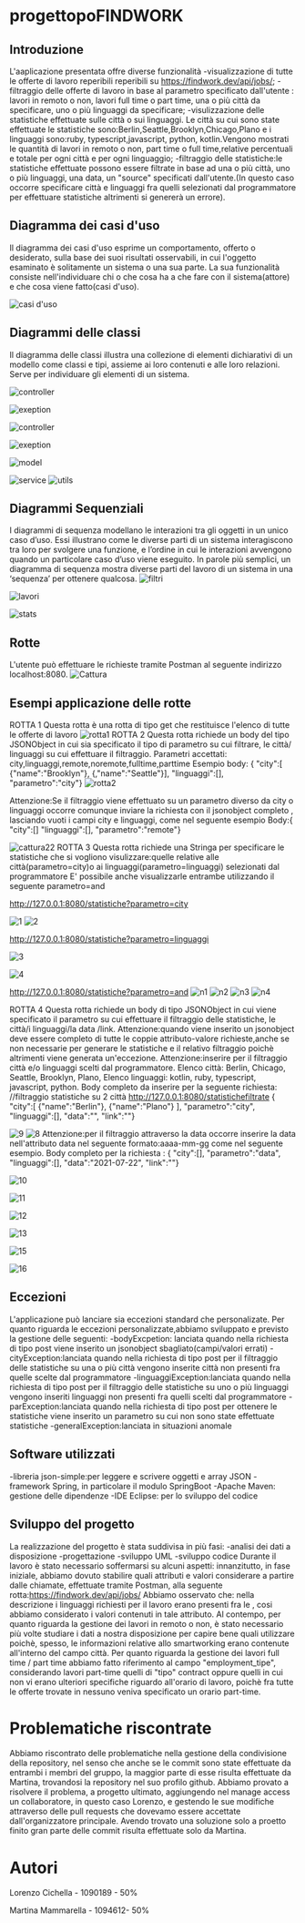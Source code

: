 

# progettopoFINDWORK
##  Introduzione
 L'aaplicazione presentata offre diverse funzionalità
-visualizzazione  di tutte le offerte di lavoro reperibili  reperibili su  https://findwork.dev/api/jobs/;
-filtraggio delle offerte  di lavoro in base al parametro specificato dall'utente : lavori in remoto o non, lavori full time o part time, una o più città da specificare, uno o più linguaggi da specificare;
 -visulizzazione delle statistiche effettuate sulle città o sui linguaggi. Le città su cui sono state effettuate le statistiche sono:Berlin,Seattle,Brooklyn,Chicago,Plano e i linguaggi sono:ruby, typescript,javascript, python, kotlin.Vengono mostrati  le quantità di lavori  in remoto o non, part time o full time,relative percentuali e totale per ogni città e per ogni linguaggio;
 -filtraggio delle statistiche:le statistiche effettuate possono essere filtrate in base ad una o più città, uno o più linguaggi, una data, un "source" specificati dall'utente.(In questo caso occorre specificare  città e linguaggi fra quelli selezionati dal programmatore per effettuare  statistiche altrimenti si genererà un errore).

## Diagramma dei casi d'uso
Il diagramma dei casi d'uso esprime un comportamento, offerto o desiderato, sulla base dei suoi risultati osservabili, in cui l'oggetto esaminato è solitamente un sistema o una sua parte. La sua funzionalità consiste nell'individuare chi o che cosa ha a che fare con il sistema(attore) e che cosa viene fatto(casi d'uso).

![casi d'uso](https://user-images.githubusercontent.com/89917969/133432378-486b6b2f-4a66-4659-ab51-a59ffb6380e3.PNG)

## Diagrammi delle classi
Il diagramma delle classi illustra una collezione di elementi dichiarativi di un modello come classi e tipi, assieme ai loro contenuti e alle loro relazioni. Serve per individuare gli elementi di un sistema.


![controller](https://user-images.githubusercontent.com/89917969/133440267-a39d5e80-2fda-4c58-a683-e9444d509e18.PNG)

![exeption](https://user-images.githubusercontent.com/71433608/133479093-f925eb8b-8f76-4d6d-947f-9a10d8b9687e.PNG)

![controller](https://user-images.githubusercontent.com/89917969/133440267-a39d5e80-2fda-4c58-a683-e9444d509e18.PNG)      

![exeption](https://user-images.githubusercontent.com/89917969/133500797-f4f13260-7360-4f62-8e88-add90c4e3655.PNG)


![model](https://user-images.githubusercontent.com/89917969/133440282-d55510aa-0a45-4edb-99ff-2da18f8d3d52.PNG)

![service](https://user-images.githubusercontent.com/89917969/133440288-b9a78ead-b814-4d97-acb9-4b16fe97f72e.PNG)
![utils](https://user-images.githubusercontent.com/89917969/133440291-97b84dc0-ba74-4d4f-ab9f-d630dafbbe60.PNG)

## Diagrammi Sequenziali
I diagrammi di sequenza modellano le interazioni tra gli oggetti in un unico caso d’uso. Essi illustrano come le diverse parti di un sistema interagiscono tra loro per svolgere una funzione, e l’ordine in cui le interazioni avvengono quando un particolare caso d’uso viene eseguito. In parole più semplici, un diagramma di sequenza mostra diverse parti del lavoro di un sistema in una ‘sequenza’ per ottenere qualcosa.
![filtri](https://user-images.githubusercontent.com/89917969/133441016-39721fd3-4621-4496-b083-881a3e04dd00.PNG)

![lavori](https://user-images.githubusercontent.com/89917969/133441021-5cf5f19a-9b8b-4385-9a92-6872b586d6e2.PNG)


![stats](https://user-images.githubusercontent.com/89917969/133441029-3700d0a3-8010-4548-ac3e-265cb50cd89f.PNG)
##            Rotte
L'utente può effettuare le richieste tramite Postman al seguente indirizzo localhost:8080.
![Cattura](https://user-images.githubusercontent.com/89917969/133470040-d92c6fd2-a19e-4148-a3a5-1efb5376c520.JPG)
##  Esempi applicazione delle rotte 
ROTTA 1
Questa rotta è una rotta di tipo get che restituisce l'elenco di tutte le offerte di lavoro
![rotta1](https://user-images.githubusercontent.com/89917969/133478419-05e9dcef-d01c-474c-994e-c152cdff10c9.JPG)
ROTTA 2 
Questa rotta richiede un body del tipo JSONObject in cui sia specificato il tipo di parametro su cui filtrare, le città/ linguaggi su cui effettuare il filtraggio.
Parametri accettati: city,linguaggi,remote,noremote,fulltime,parttime
Esempio body:
{
    "city":[
        {"name":"Brooklyn"},
        {,"name":"Seattle"}],
    "linguaggi":[],
    "parametro":"city"}
    ![rotta2](https://user-images.githubusercontent.com/89917969/133481898-72597f07-8136-42b7-8a58-230883ea4997.JPG)

Attenzione:Se il filtraggio viene effettuato su un parametro diverso da city o linguaggi  occorre comunque inviare la richiesta con il jsonobject completo , lasciando vuoti i campi city e linguaggi, come nel seguente esempio
Body:{
    "city":[]
    "linguaggi":[],
    "parametro":"remote"}

![cattura22](https://user-images.githubusercontent.com/89917969/133483411-c04bcc88-85a4-4252-adbb-17fe02b63300.JPG)
ROTTA 3
Questa rotta richiede  una  Stringa per specificare le statistiche che si vogliono visulizzare:quelle relative alle città(parametro=city)o ai linguaggi(parametro=linguaggi) selezionati dal programmatore
E' possibile anche visualizzarle entrambe utilizzando il seguente parametro=and

http://127.0.0.1:8080/statistiche?parametro=city

![1](https://user-images.githubusercontent.com/89917969/133500480-be7c838e-e97b-4f27-aafc-7763702d9bd6.JPG)
![2](https://user-images.githubusercontent.com/89917969/133500498-8006a3ad-ac07-4291-bfe1-9ffd92bd99fc.JPG)


http://127.0.0.1:8080/statistiche?parametro=linguaggi




![3](https://user-images.githubusercontent.com/89917969/133501105-771da4ff-5b73-4ef2-9e32-c3292076970a.JPG)

![4](https://user-images.githubusercontent.com/89917969/133501120-5711fad3-47b6-4e40-930c-127141dcc824.JPG)

http://127.0.0.1:8080/statistiche?parametro=and
![n1](https://user-images.githubusercontent.com/89917969/133573958-d4d6cdc1-2098-41a5-a216-0130bca937df.JPG)
![n2](https://user-images.githubusercontent.com/89917969/133574172-d8d69eea-ae7f-41fb-9bac-f3a03e45391b.JPG)
![n3](https://user-images.githubusercontent.com/89917969/133574444-92a31f54-c6f6-4596-a1d1-636b2c961fad.JPG)
![n4](https://user-images.githubusercontent.com/89917969/133574456-a86c4530-ccad-451d-9b42-5cbecaddf01a.JPG)



ROTTA 4
Questa rotta richiede un body di tipo JSONObject in cui viene specificato il parametro su cui effettuare il filtraggio delle statistiche, le città/i linguaggi/la data /link.
Attenzione:quando viene inserito un jsonobject deve essere completo di tutte le coppie attributo-valore richieste,anche se non necessarie per generare le statistiche e il relativo filtraggio poichè altrimenti viene generata un'eccezione.
Attenzione:inserire per il filtraggio città e/o linguaggi scelti dal programmatore.
Elenco città:
Berlin,
Chicago,
Seattle,
Brooklyn,
Plano,
Elenco linguaggi:
kotlin,
ruby,
typescript,
javascript,
python.
Body completo da inserire per la seguente richiesta:
//filtraggio statistiche su 2 città
http://127.0.0.1:8080/statistichefiltrate
{
    "city":[
        {"name":"Berlin"},
        {"name":"Plano"}
    ],
    "parametro":"city",
    "linguaggi":[],
    "data":"",
    "link":""}

![9](https://user-images.githubusercontent.com/89917969/133504597-dc1f30ee-7655-4b4a-aff8-532277305d7b.JPG)
![8](https://user-images.githubusercontent.com/89917969/133504619-81d69f70-8dd5-4dfa-84d7-073b140e1b55.JPG)
Attenzione:per il filtraggio attraverso la data occorre inserire la data nell'attributo data nel seguente formato:aaaa-mm-gg come nel seguente esempio.
Body completo per la richiesta :
{
    "city":[],
    "parametro":"data",
    "linguaggi":[],
    "data":"2021-07-22",
    "link":""}
    
![10](https://user-images.githubusercontent.com/89917969/133508283-8700e89b-c60c-4499-9d47-068c0d2c164d.JPG)
    
![11](https://user-images.githubusercontent.com/89917969/133508304-151cf820-1395-456d-9545-f5cc0cf18c6c.JPG)

![12](https://user-images.githubusercontent.com/89917969/133508328-f66091d8-b527-4863-852e-26be00275989.JPG)

![13](https://user-images.githubusercontent.com/89917969/133508340-c7e837eb-5856-47ca-8d6f-f5768beb447c.JPG)

![15](https://user-images.githubusercontent.com/89917969/133508369-35574171-f696-48b4-90d2-1830185cc863.JPG)

![16](https://user-images.githubusercontent.com/89917969/133508396-e8a11920-3f47-423c-96a9-c693432f3f48.JPG)
## Eccezioni
L'applicazione può lanciare sia eccezioni standard che personalizate.
Per quanto riguarda le eccezioni personalizzate,abbiamo sviluppato e previsto la gestione delle seguenti:
-bodyExcpetion: lanciata quando nella richiesta di tipo post viene inserito un jsonobject sbagliato(campi/valori errati)
-cityException:lanciata quando nella richiesta di tipo post per il filtraggio delle statistiche su una o più città vengono inserite città non presenti fra quelle scelte dal programmatore
-linguaggiException:lanciata quando nella richiesta di tipo post per il filtraggio delle statistiche su uno o più linguaggi vengono inseriti linguaggi non presenti fra quelli scelti dal programmatore
-parException:lanciata quando nella richiesta di tipo post per ottenere le statistiche viene inserito un parametro su cui non sono state effettuate statistiche
-generalException:lanciata in situazioni anomale 
## Software utilizzati
-libreria json-simple:per leggere e scrivere oggetti e array JSON
-framework Spring, in particolare il modulo SpringBoot
-Apache Maven: gestione delle dipendenze 
-IDE Eclipse: per lo sviluppo del codice
## Sviluppo del progetto
La realizzazione del progetto è stata suddivisa in più fasi:
-analisi dei dati a disposizione
-progettazione
-sviluppo UML
-sviluppo codice
Durante il lavoro è stato necessario soffermarsi su alcuni aspetti: innanzitutto, in fase iniziale, abbiamo dovuto stabilire quali attributi e valori considerare a partire dalle chiamate, effettuate tramite Postman, alla seguente rotta:https://findwork.dev/api/jobs/
Abbiamo osservato che: nella descrizione<text> i linguaggi richiesti per il lavoro erano presenti fra le <keywords>, cosi abbiamo considerato i valori contenuti in tale attributo.
 Al contempo, per quanto riguarda la gestione dei lavori in remoto o non, è stato necessario più volte studiare i dati a nostra disposizione per capire bene quali utilizzare poichè, spesso, le informazioni relative allo smartworking erano contenute all'interno del campo città.
Per quanto riguarda la gestione dei lavori full time / part time abbiamo fatto riferimento al campo "employment_tipe", considerando lavori part-time quelli di "tipo" contract oppure quelli in cui non vi erano ulteriori specifiche riguardo all'orario di lavoro, poichè fra tutte le offerte trovate in nessuno veniva specificato un orario part-time.

 # Problematiche riscontrate
 Abbiamo riscontrato delle problematiche nella gestione della condivisione della repository, nel senso che anche se le commit sono state effettuate da entrambi i membri del gruppo, la maggior parte di esse risulta effettuate da Martina, trovandosi la repository nel suo profilo github. Abbiamo provato a risolvere il problema, a progetto ultimato, aggiungendo nel manage access un collaboratore, in questo caso Lorenzo, e gestendo le sue modifiche attraverso delle pull requests che dovevamo essere accettate dall'organizzatore principale. Avendo trovato una soluzione solo a proetto finito gran parte delle commit risulta effettuate solo da Martina.
 # Autori
 Lorenzo Cichella - 1090189 - 50%
 
 Martina Mammarella - 1094612- 50%


